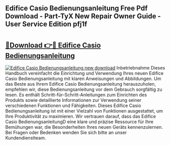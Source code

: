 ## Edifice Casio Bedienungsanleitung Free Pdf Download - Part-TyX New Repair Owner Guide - User Service Edition pfj1f

# <h2><a href="http://df1lct.blite.top/?on=Edifice+Casio+Bedienungsanleitung">🔗Download 👉🔴 Edifice Casio Bedienungsanleitung</a></h2>

[![Edifice Casio Bedienungsanleitung new download](https://i.imgur.com/lujVjoI.png)](http://df1lct.blite.top/?on=Edifice+Casio+Bedienungsanleitung)
Inbetriebnahme Dieses Handbuch vereinfacht die Einrichtung und Verwendung Ihres neuen Edifice Casio Bedienungsanleitung mit klaren Anweisungen und Abbildungen. Um das Beste aus Ihrem Edifice Casio Bedienungsanleitung herauszuholen, empfehlen wir, diese Bedienungsanleitung vor dem Gebrauch sorgfältig zu lesen. Es enthält Schritt-für-Schritt-Anleitungen zum Einrichten des Produkts sowie detaillierte Informationen zur Verwendung seiner verschiedenen Funktionen und Fähigkeiten. Dieses Edifice Casio Bedienungsanleitung ist mit einer Vielzahl von Funktionen ausgestattet, um Ihre Produktivität zu maximieren. Wir vertrauen darauf, dass das Edifice Casio BedienungsanleitungD eine klare und präzise Ressource für Ihre Bemühungen war, die Besonderheiten Ihres neuen Geräts kennenzulernen. Bei Fragen oder Bedenken wenden Sie sich bitte an unser Kundendienstteam.
